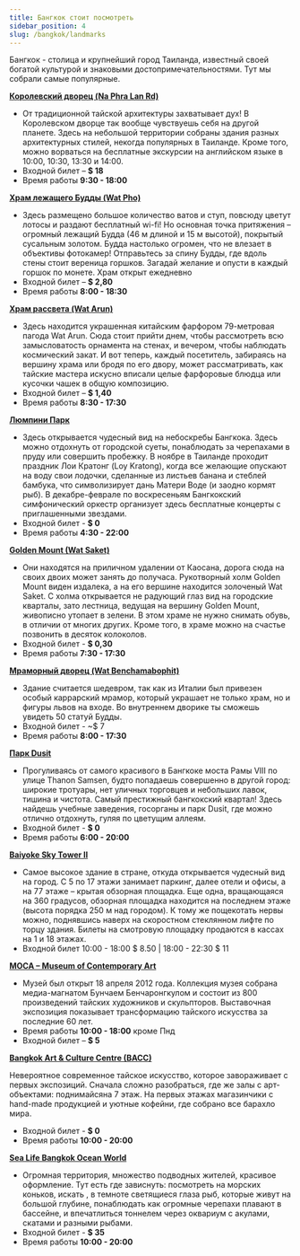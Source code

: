 ```yaml
---
title: Бангкок стоит посмотреть
sidebar_position: 4
slug: /bangkok/landmarks
---
```



Бангкок - столица и крупнейший город Таиланда, известный своей богатой культурой и знаковыми достопримечательностями. Тут мы собрали самые популярные.


[**Королевский дворец (Na Phra Lan Rd)**](https://goo.gl/maps/b6v7K5fgWgKV2gd48)

- От традиционной тайской архитектуры захватывает дух! В Королевском дворце так вообще чувствуешь себя на другой планете. Здесь на небольшой территории собраны здания разных архитектурных стилей, некогда популярных в Таиланде. Кроме того, можно ворваться на бесплатные экскурсии на английском языке в 10:00, 10:30, 13:30 и 14:00.
- Входной билет – **$ 18**
- Время работы **9:30 - 18:00**

[**Храм лежащего Будды (Wat Pho)**](https://goo.gl/maps/MuhFPdegahFiebms7)

- Здесь размещено большое количество ватов и ступ, повсюду цветут лотосы и раздают бесплатный wi-fi! Но основная точка притяжения – огромный лежащий Будда (46 м длиной и 15 м высотой), покрытый сусальным золотом. Будда настолько огромен, что не влезает в объективы фотокамер! Отправьтесь за спину Будды, где вдоль стены стоит вереница горшков. Загадай желание и опусти в каждый горшок по монете. Храм открыт ежедневно
- Входной билет – **$ 2,80**
- Время работы **8:00 - 18:30**

[**Храм рассвета (Wat Arun)**](https://goo.gl/maps/1vHSPELFM2Lh7rKG8)

- Здесь находится украшенная китайским фарфором 79-метровая пагода Wat Arun. Сюда стоит прийти днем, чтобы рассмотреть всю замысловатость орнамента на стенах, и вечером, чтобы наблюдать космический закат. И вот теперь, каждый посетитель, забираясь на вершину храма или бродя по его двору, может рассматривать, как тайские мастера искусно вписали целые фарфоровые блюдца или кусочки чашек в общую композицию.
- Входной билет – **$ 1,40**
- Время работы **8:30 - 17:30**

[**Люмпини Парк**](https://goo.gl/maps/DbZjTEaUprjxme6j6)

- Здесь открывается чудесный вид на небоскребы Бангкока. Здесь можно отдохнуть от городской суеты, понаблюдать за черепахами в пруду или совершить пробежку. В ноябре в Таиланде проходит праздник Лои Кратонг (Loy Kratong), когда все желающие опускают на воду свои лодочки, сделанные из листьев банана и стеблей бамбука, что символизирует дань Матери Воде (и заодно кормят рыб). В декабре-феврале по воскресеньям Бангкокский симфонический оркестр организует здесь бесплатные концерты с приглашенными звездами.
- Входной билет - **$ 0**
- Время работы **4:30 - 22:00**

[**Golden Mount (Wat Saket)**](https://goo.gl/maps/dStj7bcyJSWkyxtN9)

- Они находятся на приличном удалении от Каосана, дорога сюда на своих двоих может занять до получаса. Рукотворный холм Golden Mount виден издалека, а на его вершине находится золоченый Wat Saket. С холма открывается не радующий глаз вид на городские кварталы, зато лестница, ведущая на вершину Golden Mount, живописно утопает в зелени. В этом храме не нужно снимать обувь, в отличии от многих других. Кроме того, в храме можно на счастье позвонить в десяток колоколов. 
- Входной билет - **$ 0,30** 
- Время работы **7:30 - 17:30**

[**Мраморный дворец (Wat Benchamabophit)**](https://goo.gl/maps/XaRFoM1qGmomgf4H6)

- Здание считается шедевром, так как из Италии был привезен особый каррарский мрамор, который украшает не только храм, но и фигуры львов на входе. Во внутреннем дворике ты сможешь увидеть 50 статуй Будды. 
- Входной билет -  ~$ 7
- Время работы **8:00 - 17:30**

[**Парк Dusit**](https://goo.gl/maps/c4gjGm6H5bLQmotD6)

- Прогуливаясь от самого красивого в Бангкоке моста Рамы VIII по улице Thanon Samsen, будто попадаешь совершенно в другой город: широкие тротуары, нет уличных торговцев и небольших лавок, тишина и чистота. Самый престижный бангкокский квартал! Здесь найдешь учебные заведения, госорганы и парк Dusit, где можно отлично отдохнуть, гуляя по цветущим аллеям. 
- Входной билет - **$ 0**
- Время работы **6:00 - 20:00**

[**Baiyoke Sky Tower II**](https://goo.gl/maps/buFodvS67e9AKbhN6)

- Самое высокое здание в стране, откуда открывается чудесный вид на город. С 5 по 17 этажи занимает паркинг, далее отели и офисы, а на 77 этаже – крытая обзорная площадка. Еще одна, вращающаяся на 360 градусов, обзорная площадка находится на последнем этаже (высота порядка 250 м над городом). К тому же пощекотать нервы можно, поднявшись наверх на скоростном стеклянном лифте по торцу здания. Билеты на смотровую площадку продаются в кассах на 1 и 18 этажах. 
- Входной билет 10:00 - 18:00 $ 8.50 | 18:00 - 22:30 $ 11

[**MOCA – Museum of Contemporary Art**](https://goo.gl/maps/mE6e3ozeL4wUgxGi6)

- Музей был открыт 18 апреля 2012 года. Коллекция музея собрана медиа-магнатом Бунчаем Бенчаронгкулом и состоит из 800 произведений тайских художников и скульпторов. Выставочная экспозиция показывает трансформацию тайского искусства за последние 60 лет. 
- Время работы **10:00 - 18:00** кроме Пнд
- Входной билет – **$ 5**

[**Bangkok Art & Culture Centre (BACC)**](https://goo.gl/maps/QXLmVuwCxpUkBapcA)

Невероятное современное тайское искусство, которое завораживает с первых экспозиций. Сначала сложно разобраться, где же залы с арт-объектами: поднимайсяна 7 этаж. На первых этажах магазинчики с hand-made продукцией и уютные кофейни, где собрано все барахло мира.
- Входной билет - **$ 0**
- Время работы **10:00 - 20:00**


[**Sea Life Bangkok Ocean World**](https://goo.gl/maps/8QSqavjwrw699xpf9)

- Огромная территория, множество подводных жителей, красивое оформление. Тут есть где зависнуть: посмотреть на морских коньков, искать , в темноте светящиеся глаза рыб, которые живут на большой глубине, понаблюдать как огромные черепахи плавают в бассейне, и впечатлиться тоннелем через оквариум с акулами, скатами и разными рыбами. 
- Входной билет - **$ 35**
- Время работы **10:00 - 20:00**